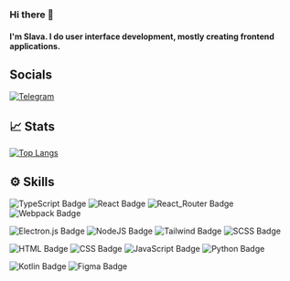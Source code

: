 ### Hi there 👋
#### I'm Slava. I do user interface development, mostly creating frontend applications.

## Socials
[![Telegram](https://img.shields.io/badge/Telegram-2CA5E0?style=for-the-badge&logo=telegram&logoColor=white)](https://t.me/Slurpeesh)

## 📈 Stats
[![Top Langs](https://github-readme-stats.vercel.app/api/top-langs/?username=Slurpeesh&layout=donut-vertical&theme=catppuccin_mocha)](https://github.com/anuraghazra/github-readme-stats)

## ⚙️ Skills
![TypeScript Badge](https://img.shields.io/badge/TypeScript-informational?style=for-the-badge&logo=typescript&labelColor=rgb(30,30,46)&color=rgb(30,30,46))
![React Badge](https://img.shields.io/badge/React-informational?style=for-the-badge&logo=react&labelColor=rgb(30,30,46)&color=rgb(30,30,46))
![React_Router Badge](https://img.shields.io/badge/React_Router-informational?style=for-the-badge&logo=react-router&labelColor=rgb(30,30,46)&color=rgb(30,30,46))
![Webpack Badge](https://img.shields.io/badge/Webpack-informational?style=for-the-badge&logo=webpack&labelColor=rgb(30,30,46)&color=rgb(30,30,46))

![Electron.js Badge](https://img.shields.io/badge/Electron-informational?style=for-the-badge&logo=Electron&labelColor=rgb(30,30,46)&color=rgb(30,30,46))
![NodeJS Badge](https://img.shields.io/badge/Node.JS-informational?style=for-the-badge&logo=node.js&labelColor=rgb(30,30,46)&color=rgb(30,30,46))
![Tailwind Badge](https://img.shields.io/badge/Tailwind_CSS-informational?style=for-the-badge&logo=tailwind-css&labelColor=rgb(30,30,46)&color=rgb(30,30,46))
![SCSS Badge](https://img.shields.io/badge/SCSS-informational?style=for-the-badge&logo=sass&labelColor=rgb(30,30,46)&color=rgb(30,30,46))

![HTML Badge](https://img.shields.io/badge/HTML-informational?style=for-the-badge&logo=html5&labelColor=rgb(30,30,46)&color=rgb(30,30,46))
![CSS Badge](https://img.shields.io/badge/CSS-informational?style=for-the-badge&logo=css3&labelColor=rgb(30,30,46)&color=rgb(30,30,46))
![JavaScript Badge](https://img.shields.io/badge/JavaScript-informational?style=for-the-badge&logo=javascript&labelColor=rgb(30,30,46)&color=rgb(30,30,46))
![Python Badge](https://img.shields.io/badge/Python-informational?style=for-the-badge&logo=python&labelColor=rgb(30,30,46)&color=rgb(30,30,46))

![Kotlin Badge](https://img.shields.io/badge/Kotlin-informational?style=for-the-badge&logo=kotlin&labelColor=rgb(30,30,46)&color=rgb(30,30,46))
![Figma Badge](https://img.shields.io/badge/Figma-informational?style=for-the-badge&logo=figma&labelColor=rgb(30,30,46)&color=rgb(30,30,46))

<!--
**Slurpeesh/Slurpeesh** is a ✨ _special_ ✨ repository because its `README.md` (this file) appears on your GitHub profile.

Here are some ideas to get you started:

- 🔭 I’m currently working on ...
- 🌱 I’m currently learning ...
- 👯 I’m looking to collaborate on ...
- 🤔 I’m looking for help with ...
- 💬 Ask me about ...
- 📫 How to reach me: ...
- 😄 Pronouns: ...
- ⚡ Fun fact: ...
-->
